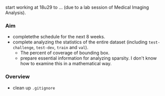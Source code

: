 start working at 18u29 to ... (due to a lab session of Medical Imaging Analysis).

### Aim

- completethe schedule for the next 8 weeks.
- complete analyzing the statistics of the entire dataset (including `test-challenge`, `test-dev`, `train` and `val`).
  - The percent of coverage of bounding box.
  - prepare essential information for analyzing sparsity. I don't know how to examine this in a mathematical way.

### Overview
- clean up `.gitignore` 
